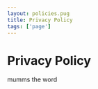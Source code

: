 ```yaml
---
layout: policies.pug
title: Privacy Policy
tags: ['page']
---
```


# Privacy Policy

mumms the word
